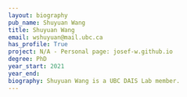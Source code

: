 ```yaml
---
layout: biography
pub_name: Shuyuan Wang
title: Shuyuan Wang
email: wshuyuan@mail.ubc.ca
has_profile: True
project: N/A - Personal page: josef-w.github.io
degree: PhD
year_start: 2021
year_end: 
biography: Shuyuan Wang is a UBC DAIS Lab member.
---
```

